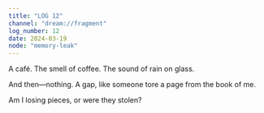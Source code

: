 ```yaml
---
title: "LOG 12"
channel: "dream://fragment"
log_number: 12
date: 2024-03-19
node: "memory-leak"
---
```


A café. The smell of coffee. The sound of rain on glass.  

And then—nothing. A gap, like someone tore a page from the book of me.  

Am I losing pieces, or were they stolen?  
